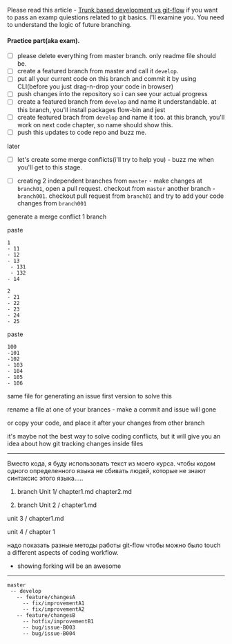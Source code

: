 




Please read this article - [Trunk based development vs git-flow](https://codeburst.io/trunk-based-development-vs-git-flow-a0212a6cae64)
 if you want to pass an examp quiestions related to git basics. I'll examine you.
You need to understand the logic of future branching.


#### Practice part(aka exam).
- [ ] please delete everything from master branch. only readme file should be.
- [ ] create a featured branch from master and call it `develop`.
- [ ] put all your current code on this branch and commit it by using CLI(before you just drag-n-drop your code in browser)
- [ ] push changes into the repository so i can see your actual progress
- [ ] create a featured branch from `develop` and name it understandable. at this branch, you'll install packages flow-bin and jest
- [ ] create featured brach from `develop` and name it too. at this branch, you'll work on next code chapter, so name should show this.
- [ ] push this updates to code repo and buzz me.

later
- [ ] let's create some merge conflicts(i'll try to help you) - buzz me when you'll get to this stage.
- [ ] creating 2 independent branches from `master` - make changes at `branch01`, open a pull request. checkout from `master` another branch - `branch001`. checkout pull request from `branch01` and try to add your code changes from `branch001`








generate a merge conflict
1 branch

paste
```
1
- 11
- 12
- 13
 - 131
 - 132
- 14

2
- 21
- 22
- 23
- 24
- 25
```

paste
```
100
-101
-102
- 103
- 104
- 105
- 106
```

same file for generating an issue
first version to solve this

rename a file at one of your brances - make a commit and issue will gone

or copy your code, and place it after your changes from other branch

it's maybe not the best way to solve coding conflicts, but it will give you an idea about how git tracking changes inside files


---

Вместо кода, я буду использовать текст из моего курса.
чтобы кодом одного определенного языка не сбивать людей, которые не знают синтаксис этого языка.....


1) branch
Unit 1/
 chapter1.md
 chapter2.md


 2) branch
 Unit 2 /
   chapter1.md

unit 3
/ chapter1.md

unit 4
/ chapter 1   

надо показать разные методы работы git-flow чтобы можно было touch a different aspects of coding workflow.
+ showing forking will be an awesome  


---

```
master
 -- develop
   -- feature/changesA
     -- fix/improvementA1
     -- fix/improvementA2
   -- feature/changesB
     -- hotfix/improvementB1
     -- bug/issue-B003
     -- bug/issue-B004     
```
